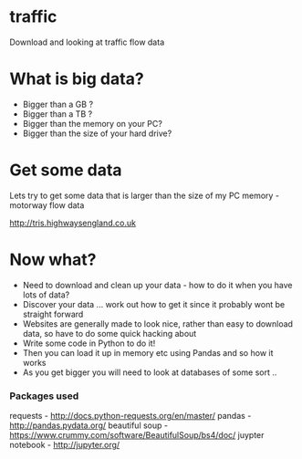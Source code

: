 # traffic

Download and looking at traffic flow data


# What is big data?

* Bigger than a GB ?
* Bigger than a TB ?
* Bigger than the memory on your PC?
* Bigger than the size of your hard drive?

# Get some data

Lets try to get some data that is larger than the size of my PC memory - motorway flow data

http://tris.highwaysengland.co.uk

# Now what? 

* Need to download and clean up your data - how to do it when you have lots of data?
* Discover your data ... work out how to get it since it probably wont be straight forward
* Websites are generally made to look nice, rather than easy to download data, so have to do some quick hacking about
* Write some code in Python to do it!
* Then you can load it up in memory etc using Pandas and so how it works
* As you get bigger you will need to look at databases of some sort ..

### Packages used

requests - http://docs.python-requests.org/en/master/
pandas - http://pandas.pydata.org/
beautiful soup - https://www.crummy.com/software/BeautifulSoup/bs4/doc/
juypter notebook - http://jupyter.org/
